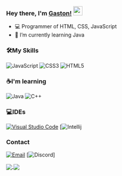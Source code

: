 ### Hey there, I'm [Gaston!](https://chicho.wtf) <img src="https://media.giphy.com/media/hvRJCLFzcasrR4ia7z/giphy.gif" width="25px">

- 💻 Programmer of HTML, CSS, JavaScript
- 🌱 I’m currently learning Java

### 🛠️My Skills
![JavaScript](https://img.shields.io/badge/JavaScript-F7DF1E?style=for-the-badge&logo=javascript&logoColor=black)
![CSS3](https://img.shields.io/badge/CSS3-1572B6?style=for-the-badge&logo=css3&logoColor=white)
![HTML5](https://img.shields.io/badge/HTML5-E34F26?style=for-the-badge&logo=html5&logoColor=white)

### ☕I'm learning

![Java](https://img.shields.io/badge/Java-ED8B00?style=for-the-badge&logo=java&logoColor=white)
![C++](https://img.shields.io/badge/C%2B%2B-00599C?style=for-the-badge&logo=c%2B%2B&logoColor=white)

### 💻IDEs
  [![Visual Studio Code](https://img.shields.io/badge/Visual_Studio_Code-0078d7.svg?&style=for-the-badge&logo=visual-studio-code&logoColor=white)](https://code.visualstudio.com)
  [![Intellij](https://img.shields.io/badge/IntelliJIDEA-000000.svg?style=for-the-badge&logo=intellij-idea&logoColor=white)

### Contact
  [![Email](https://img.shields.io/badge/Email-gastondalla@gmail.com-04619f?style=for-the-badge&logo=gmail&logoColor=white)](mailto:gastondalla@gmail.com)
  [![Discord](https://img.shields.io/badge/Discord-Chicho#1337%230001-5865F2?style=for-the-badge&logo=discord&logoColor=white)]

<a href="https://chicho.wtf">
  <img align="center" src="https://github-readme-stats.vercel.app/api/top-langs/?username=Gastxn&title_color=ff8d00&text_color=c9cacc&icon_color=2bbc8a&bg_color=202020"/>
</a>

<a href="https://chicho.wtf">
  <img align="center" src="https://github-readme-stats.vercel.app/api?username=Gastxn&show_icons=true&line_height=27&count_private=true&title_color=ff8d00&text_color=c9cacc&icon_color=2bbc8a&bg_color=202020"/>
</a>
<br/>
<br/>
